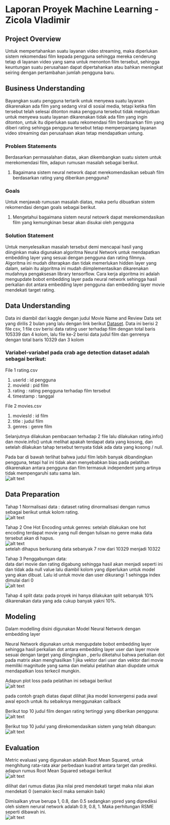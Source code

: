 # Laporan Proyek Machine Learning - Zicola Vladimir

## Project Overview
Untuk mempertahankan suatu layanan video streaming, maka diperlukan sistem rekomendasi film kepada pengguna sehingga mereka cenderung tetap di layanan video yang sama untuk menonton film tersebut, sehingga keuntungan suatu perusahaan dapat dipertahankan atau bahkan meningkat seiring dengan pertambahan jumlah pengguna baru.

## Business Understanding

Bayangkan suatu pengguna tertarik untuk menyewa suatu layanan dikarenakan ada film yang sedang viral di sosial media, tetapi ketika film tersebut telah selesai ditonton maka pengguna tersebut tidak melanjutkan untuk menyewa suatu layanan dikarenakan tidak ada film yang ingin ditonton, untuk itu diperlukan suatu rekomendasi film berdasarkan film yang diberi rating sehingga pengguna tersebut tetap memperpanjang layanan video streaming dan perusahaan akan tetap mendapatkan untung.

### Problem Statements
Berdasarkan permasalahan diatas, akan dikembangkan suatu sistem untuk merekomendasi film, adapun rumusan masalah sebagai berikut.
1. Bagaimana sistem neural network dapat merekomendasikan sebuah film berdasarkan rating yang diberikan pengguna?

### Goals
Untuk menjawab rumusan masalah diatas, maka perlu dibuatkan sistem rekomendasi dengan goals sebagai berikut.
1. Mengetahui bagaimana sistem neural netowrk dapat merekomendasikan film yang kemungkinan besar akan disukai oleh pengguna

### Solution Statement
Untuk menyelesaikan masalah tersebut demi mencapai hasil yang diinginkan maka digunakan algoritma Neural Network untuk mendapatkan embedding layer yang sesuai dengan pengguna dan rating filmnya.
Algoritma ini mudah diterapkan dan tidak memerlukan hidden layer yang dalam, selain itu algoritma ini mudah diimplementasikan dikarenakan mudahnya pengaksesan library tensorflow.
Cara kerja algoritma ini adalah mengupdate bobot embedding layer pada neural network sehingga hasil perkalian dot antara embedding layer pengguna dan embedding layer movie mendekati target rating.

## Data Understanding
Data ini diambil dari kaggle dengan judul Movie Name and Review Data set yang dirilis 2 bulan yang lalu dengan link berikut [Dataset](https://www.kaggle.com/meetnagadia/movie-rating).
Data ini berisi 2 file csv, 1 file csv berisi data rating user terhadap film dengan total baris 105339 dan 4 kolom, lalu file ke-2 berisi data judul film dan genrenya dengan total baris 10329 dan 3 kolom

### Variabel-variabel pada crab age detection dataset adalah sebagai berikut:
File 1 rating.csv
1. userId          : id pengguna
2. movieId         : pid film
3. rating          : rating pengguna terhadap film tersebut
4. timestamp       : tanggal

File 2 movies.csv
1. moviesId        : id film
2. title           : judul film
3. genres          : genre film

Selanjutnya dilakukan pembacaan terhadap 2 file lalu dilakukan rating.info() dan movie.info() untuk melihat apakah terdapat data yang kosong, dan setelah dilakukan tahap tersebut ternyata tidak ada data yang kosong / null.

Pada bar di bawah terlihat bahwa judul film lebih banyak dibandingkan pengguna, tetapi hal ini tidak akan menyebabkan bias pada pelatihan dikarenakan antara pengguna dan film termasuk independent yang artinya tidak mempengaruhi satu sama lain.<br>
![alt text](https://raw.githubusercontent.com/okyx/Movie-Prediksi/main/gambar/barplot.PNG)<br>



## Data Preparation
Tahap 1 Normalisasi data : 
dataset rating dinormalisasi dengan rumus sebagai berikut untuk kolom rating.<br>
![alt text](https://raw.githubusercontent.com/okyx/Movie-Prediksi/main/gambar/rumus%20standarisasi.PNG)

Tahap 2 One Hot Encoding untuk genres:
setelah dilakukan one hot encoding terdapat movie yang null dengan tulisan no genre maka data tersebut akan di hapus.<br>
![alt text](https://raw.githubusercontent.com/okyx/Movie-Prediksi/main/gambar/onehotencoding.PNG)<br>
setelah dihapus berkurang data sebanyak 7 row dari 10329 menjadi 10322


Tahap 3 Penggabungan data:<br>
data dari movie dan rating digabung sehingga hasil akan menjadi seperti ini dan tidak ada null value lalu diambil kolom yang diperlukan untuk model yang akan dibuat. Lalu id untuk movie dan user dikurangi 1 sehingga index dimulai dari 0<br>
![alt text](https://raw.githubusercontent.com/okyx/Movie-Prediksi/main/penggabungan.PNG)

Tahap 4 split data:
pada proyek ini hanya dilakukan split sebanyak 10% dikarenakan data yang ada cukup banyak yakni 10%.



## Modeling
Dalam modelling disini digunakan Model Neural Network dengan embedding layer

Neural Network digunakan untuk mengupdate bobot embedding layer sehingga hasil perkalian dot antara embedding layer user dan layer movie sesuai dengan target yang diingingkan , perlu diketahui bahwa perkalian dot pada matrix akan menghasilkan 1 jika vektor dari user dan vektor dari movie memiliki magnitude yang sama dan melalui pelatihan akan diupdate untuk mendapatkan loss terkecil mungkin.

Adapun plot loss pada pelatihan ini sebagai berikut<br>
![alt text](https://raw.githubusercontent.com/okyx/Movie-Prediksi/main/gambar/plot%20loss.png)<br>



pada contoh graph diatas dapat dilihat jika model konvergensi pada awal awal epoch untuk itu sebaiknya menggunakan callback

Berikut top 10 judul film dengan rating tertinggi yang diberikan pengguna:<br>
![alt text](https://raw.githubusercontent.com/okyx/Movie-Prediksi/main/gambar/top%2010%20rating.PNG)<br>

Berikut top 10 judul yang direkomendasikan sistem yang telah dibangun:<br>
![alt text](https://raw.githubusercontent.com/okyx/Movie-Prediksi/main/gambar/top10%20recom.PNG)<br>






## Evaluation
Metric evaluasi yang digunakan adalah Root Mean Squared, untuk menghitung rata-rata akar perbedaan kuadrat antara target dan prediksi.
adapun rumus Root Mean Squared sebagai berikut<br>
![alt text](https://raw.githubusercontent.com/okyx/Movie-Prediksi/main/gambar/metric.PNG)<br>

dilihat dari rumus diatas jika nilai pred mendekati target maka nilai akan mendekati 0 (semakin kecil maka semakin baik)<br>

Dimisalkan ytrue berupa 1, 0.8, dan 0.5 sedangkan ypred yang diprediksi oleh sistem nerural network adalah 0.9, 0.8, 1. Maka perhitungan RSME seperti dibawah ini.<br>
![alt text](https://raw.githubusercontent.com/okyx/Movie-Prediksi/main/gambar/perhitungan%20metric.PNG)<br>




